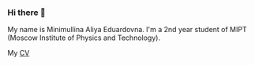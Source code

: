 ### Hi there 👋
My name is Minimullina Aliya Eduardovna. I'm a 2nd year student of MIPT (Moscow Institute of Physics and Technology).

My [CV](/Resume_Aliya_Minimullina.pdf)

<!--
**Aliyaminim/Aliyaminim** is a ✨ _special_ ✨ repository because its `README.md` (this file) appears on your GitHub profile.

Here are some ideas to get you started:

- 🔭 I’m currently working on ...
- 🌱 I’m currently learning ...
- 👯 I’m looking to collaborate on ...
- 🤔 I’m looking for help with ...
- 💬 Ask me about ...
- 📫 How to reach me: ...
- 😄 Pronouns: ...
- ⚡ Fun fact: ...
-->
